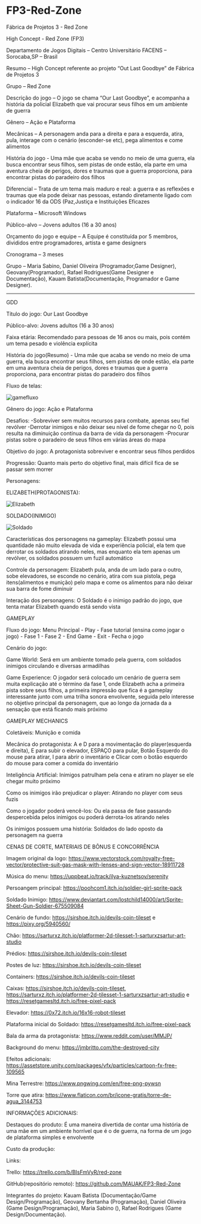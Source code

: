 # FP3-Red-Zone
Fábrica de Projetos 3 - Red Zone

High Concept - Red Zone (FP3)

Departamento de Jogos Digitais – Centro Universitário FACENS – Sorocaba,SP – Brasil

Resumo – High Concept referente ao projeto “Out Last Goodbye” de Fábrica de Projetos 3

Grupo – Red Zone

Descrição do jogo – O jogo se chama “Our Last Goodbye”, e acompanha a história da policial Elizabeth que vai procurar seus filhos em um ambiente de guerra

Gênero – Ação e Plataforma

Mecânicas – A personagem anda para a direita e para a esquerda, atira, pula, interage com o cenário (esconder-se etc), pega alimentos e come alimentos

História do jogo - Uma mãe que acaba se vendo no meio de uma guerra, ela busca encontrar seus filhos, sem pistas de onde estão, ela parte em uma aventura cheia de perigos, dores e traumas que a guerra proporciona, para encontrar pistas do paradeiro dos filhos

Diferencial – Trata de um tema mais maduro e real: a guerra e as reflexões e traumas que ela pode deixar nas pessoas, estando diretamente ligado com o indicador 16 da ODS (Paz,Justiça e Instituições Eficazes

Plataforma – Microsoft Windows

Público-alvo – Jovens adultos (16 a 30 anos)

Orçamento do jogo e equipe – A Equipe é constituída por 5 membros, divididos entre programadores, artista e game designers

Cronograma – 3 meses

Grupo – Maria Sabino, Daniel Oliveira (Programador,Game Designer), Geovany(Programador), Rafael Rodrigues(Game Designer e Documentação), Kauam Batista(Documentação, Programador e Game Designer).

--------------------


GDD

Título do jogo: Our Last Goodbye

Público-alvo: Jovens adultos (16 a 30 anos)

Faixa etária: Recomendado para pessoas de 16 anos ou mais, pois contém um tema pesado e violência explícita

História do jogo(Resumo) - Uma mãe que acaba se vendo no meio de uma guerra, ela busca encontrar seus filhos, sem pistas de onde estão, ela parte em uma aventura cheia de perigos, dores e traumas que a guerra proporciona, para encontrar pistas do paradeiro dos filhos

Fluxo de telas:


![gamefluxo](https://user-images.githubusercontent.com/64094846/161396799-7f64b236-de73-4cbd-bbae-b11038c59a86.png)


Gênero do jogo: Ação e Plataforma

Desafios: 
-Sobreviver sem muitos recursos para combate, apenas seu fiel revólver
-Derrotar inimigos e não deixar seu nível de fome chegar no 0, pois resulta na diminuição contínua da barra de vida da personagem
-Procurar pistas sobre o paradeiro de seus filhos em várias áreas do mapa

Objetivo do jogo: A protagonista sobreviver e encontrar seus filhos perdidos

Progressão: Quanto mais perto do objetivo final, mais difícil fica de se passar sem morrer

Personagens:

ELIZABETH(PROTAGONISTA):

![Elizabeth](https://user-images.githubusercontent.com/64094846/165005656-dabcb502-a6e4-45d6-8c7e-fed6e115b109.png)

SOLDADO(INIMIGO)

![Soldado](https://user-images.githubusercontent.com/64094846/165008255-ce7d3075-f221-46ab-a56b-c8e78fe0edb5.png)



Características dos personagens na gameplay: Elizabeth possui uma quantidade não muito elevada de vida e experiência policial, ela tem que derrotar os soldados atirando neles, mas enquanto ela tem apenas um revólver, os soldados possuem um fuzil automático

Controle da personagem: Elizabeth pula, anda de um lado para o outro, sobe elevadores, se esconde no cenário, atira com sua pistola, pega itens(alimentos e munição) pelo mapa e come os alimentos para não deixar sua barra de fome diminuir

Interação dos personagens: O Soldado é o inimigo padrão do jogo, que tenta matar Elizabeth quando está sendo vista



GAMEPLAY

Fluxo do jogo: Menu Principal - Play - Fase tutorial (ensina como jogar o jogo) - Fase 1 - Fase 2 - End Game
                              - Exit - Fecha o jogo

Cenário do jogo:

Game World:  Será em um ambiente tomado pela guerra, com soldados inimigos circulando e diversas armadilhas

Game Experience: O jogador será colocado um cenário de guerra sem muita explicação até o término da fase 1, onde Elizabeth acha a primeira pista sobre seus filhos, a primeira impressão que fica é a gameplay interessante junto com uma trilha sonora envolvente, seguida pelo interesse no objetivo principal da personagem, que ao longo da jornada da a sensação que está ficando mais próximo


GAMEPLAY MECHANICS

Coletáveis: Munição e comida

Mecânica do protagonista: A e D para a movimentação do player(esquerda e direita), E para subir o elevador, ESPAÇO para pular, Botão Esquerdo do mouse para atirar, I para abrir o inventário e Clicar com o botão esquerdo do mouse para comer a comida do inventário

Inteligência Artificial: Inimigos patrulham pela cena e atiram no player se ele chegar muito próximo

Como os inimigos irão prejudicar o player: Atirando no player com seus fuzis

Como o jogador poderá vencê-los: Ou ela passa de fase passando despercebida pelos inimigos ou poderá derrota-los atirando neles

Os inimigos possuem uma história: Soldados do lado oposto da personagem na guerra



CENAS DE CORTE, MATERIAIS DE BÔNUS E CONCORRÊNCIA

Imagem original da logo: https://www.vectorstock.com/royalty-free-vector/protective-suit-gas-mask-with-lenses-and-sign-vector-18911728

Música do menu: https://uppbeat.io/track/ilya-kuznetsov/serenity

Persoangem principal: https://poohcom1.itch.io/soldier-girl-sprite-pack

Soldado Inimigo: https://www.deviantart.com/lostchild14000/art/Sprite-Sheet-Gun-Soldier-675509084

Cenário de fundo: https://sirshoe.itch.io/devils-coin-tileset e https://pixy.org/5940560/

Chão: https://sarturxz.itch.io/platformer-2d-tilesset-1-sarturxzsartur-art-studio

Prédios: https://sirshoe.itch.io/devils-coin-tileset

Postes de luz: https://sirshoe.itch.io/devils-coin-tileset

Containers: https://sirshoe.itch.io/devils-coin-tileset

Caixas: https://sirshoe.itch.io/devils-coin-tileset, https://sarturxz.itch.io/platformer-2d-tilesset-1-sarturxzsartur-art-studio e https://resetgamesltd.itch.io/free-pixel-pack

Elevador: https://0x72.itch.io/16x16-robot-tileset

Plataforma inicial do Soldado: https://resetgamesltd.itch.io/free-pixel-pack

Bala da arma da protagonista: https://www.reddit.com/user/MMJP/

Background do menu: https://jmbritto.com/the-destroyed-city

Efeitos adicionais: https://assetstore.unity.com/packages/vfx/particles/cartoon-fx-free-109565

Mina Terrestre: https://www.pngwing.com/en/free-png-pywsn

Torre que atira: https://www.flaticon.com/br/icone-gratis/torre-de-agua_3144753



INFORMAÇÕES ADICIONAIS:


Destaques do produto: É uma maneira divertida de contar uma história de uma mãe em um ambiente horrível que é o de guerra, na forma de um jogo de plataforma simples e envolvente

Custo da produção:

Links:

Trello: https://trello.com/b/BIsFmVyR/red-zone

GitHub(repositório remoto): https://github.com/MAUAK/FP3-Red-Zone

Integrantes do projeto: Kauam Batista (Documentação/Game Design/Programação), Geovany Bertanha (Programação), Daniel Oliveira (Game Design/Programação), Maria Sabino (), Rafael Rodrigues (Game Design/Documentação).
